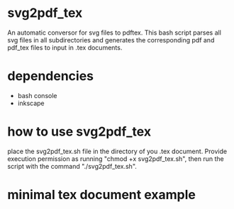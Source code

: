 # svg2pdf_tex
An automatic conversor for svg files to pdftex. This bash script parses all svg files in all subdirectories and generates the corresponding pdf and pdf_tex files to input in .tex documents.

# dependencies
 * bash console
 * inkscape

# how to use svg2pdf_tex
place the svg2pdf_tex.sh file in the directory of you .tex document. Provide execution permission as running "chmod +x svg2pdf_tex.sh", then run the script with the command "./svg2pdf_tex.sh".

# minimal tex document example


